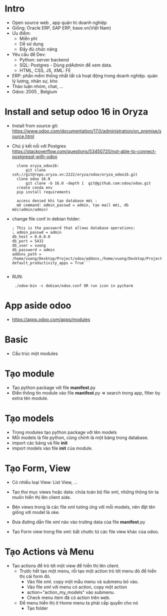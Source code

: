 # Intro
+ Open source web , app quản trị doanh nghiệp
+ Giống: Oracle ERP, SAP ERP, base.vn(Việt Nam)
+ Ưu điểm:
    + Miễn phí
    + Dễ sử dụng
    + Đầy đủ chức năng
+ Yêu cầu để Dev:
    + Python: server backend
    + SQL: Postgres - Dùng pdAdmin để xem data.
    + HTML, CSS, JS, XML: FE
+ ERP: phần mềm thống nhất tất cả hoạt động trong doanh nghiệp.
quản lý lương, nhân sự, kho
+ Thảo luận nhóm, chat, …
+ Odoo: 2005 , Belgium

# Install and setup odoo 16 in Oryza
+ Install from source git: https://www.odoo.com/documentation/17.0/administration/on_premise/source.html
+ Chú ý kết nối với Postgres https://stackoverflow.com/questions/53450720/not-able-to-connect-postgresql-with-odoo
  ```Odoo oryza 
    clone oryza_odoo16: 
        git clone ssh://git@repo.oryza.vn:2222/oryza/odoo/oryza_odoo16.git
    clone odoo 16.0
        git clone -b 16.0 -depth 1  git@github.com:odoo/odoo.git 
    create conda env
    pip install requirements
    
    access denied khi tạo database mới : 
    mở command: admin_passwd = admin, tạo mail mới, db mới(admin/admin)
  ```
+ change file conf in debian folder:
    ```[options]
    ; This is the password that allows database operations:
    ; admin_passwd = admin
    db_host = 0.0.0.0
    db_port = 5432
    db_user = vuong
    db_password = admin
    addons_path = /home/vuong/Desktop/Project/odoo/addons,/home/vuong/Desktop/Project/oryza_odoo16
    default_productivity_apps = True```
    
    
+ RUN: 
  
   ``` ./odoo-bin -c debian/odoo.conf OR run icon in pycharm```

  
# App aside odoo 
+ https://apps.odoo.com/apps/modules

# Basic 

+ Cấu trúc một modules 

# Tạo module 
+ Tạo python package với file __manifest__.py
+ Điền thông tin module vào file __manifest__.py
=> search trong app, filter by extra tên module.
  
# Tạo models
+ Trong modules tạo python package với tên models 
+ Mỗi models là file python, cũng chính là một bảng trong database.
+ import các bảng và file __init__ 
+ import models vào file __init__ của module.

# Tạo Form, View
+ Có nhiều loại View: List View, ...

+ Tạo thư mục views hoặc data: chứa toàn bộ file xml, những thông tin ta muốn hiển thị lên client side.
+ Bên views trong là các file xml tương ứng với mỗi models, nên đặt tên giống với model là oke.
+ Đưa đường dẫn file xml nào vào trường data của file __manifest__.py 
+ Tạo Form view trong file xml: bắt chước từ các file view khác của odoo.

# Tạo Actions và Menu
+ Tạo actions để trỏ tới một view để hiển thị lên client.
  + Trước hết tạo một menu, rồi tạo một action trỏ tới menu đó để hiển thị cái form đó.
    + Vào file xml. copy một mẫu menu và submenu bỏ vào.
    + Vào file xml với menu có action, copy một action 
    + action="action_my_models" vào submenu.
    + Check menu item đã có action trên web.
  + Để menu hiển thị ở Home menu ta phải cấp quyền cho nó 
    + Tạo folder 
  
